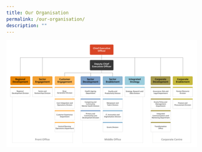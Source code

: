 ```yaml
---
title: Our Organisation
permalink: /our-organisation/
description: ""
---
```

![](/images/our-organisationb92d5c8.png)